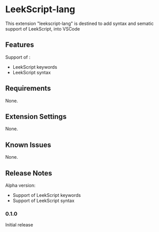 # LeekScript-lang

This extension "leekscript-lang" is destined to add syntax and sematic support of LeekScript, into VSCode

## Features

Support of :
- LeekScript keywords
- LeekScript syntax

## Requirements

None.

## Extension Settings

None.

## Known Issues

None.

## Release Notes

Alpha version:
- Support of LeekScript keywords
- Support of LeekScript syntax

### 0.1.0

Initial release


